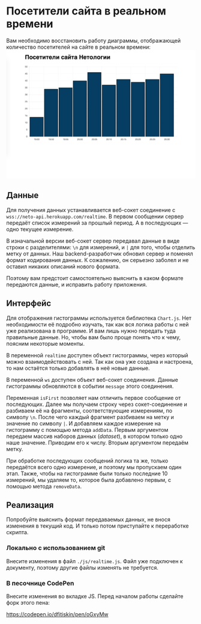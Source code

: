 Посетители сайта в реальном времени
===

Вам необходимо восстановить работу диаграммы, отображающей количество посетителей на сайте в реальном времени:
![График](./res/preview.png)

## Данные

Для получения данных устанавливается веб-сокет соединение с `wss://neto-api.herokuapp.com/realtime`. В первом сообщении сервер передаёт список измерений за прошлый период. А в последующих — одно текущее измерение.

В изначальной версии веб-сокет сервер передавал данные в виде строки с разделителями: `\n` для измерений, и `|` для того, чтобы отделить метку от данных. Наш backend-разработчик обновил сервер и поменял формат кодирования данных. К сожалению, он серьезно заболел и не оставил никаких описаний нового формата.

Поэтому вам предстоит самостоятельно выяснить в каком формате передаются данные, и исправить работу приложения.

## Интерфейс

Для отображения гистограммы используется библиотека `Chart.js`. Нет необходимости её подробно изучать, так как вся логика работы с ней уже реализована в программе. И вам лишь нужно передать туда правильные данные. Но, чтобы вам было проще понять что к чему, поясним некоторые моменты.

В переменной `realtime` доступен объект гистограммы, через который можно взаимодействовать с ней. Так как она уже создана и настроена, то нам остаётся только добавлять в неё новые данные.

В переменной `ws` доступен объект веб-сокет соединения. Данные гистограммы обновляются в событии `message` этого соединения.

Переменная `isFirst` позволяет нам отличить первое сообщение от последующих. Далее мы получаем строку через сокет-соединение и разбиваем её на фрагменты, соответствующие измерениям, по символу `\n`. После чего каждый фрагмент разбиваем на метку и значение по символу `|`. И добавляем каждое измерение на гистограмму с помощью метода `addData`. Первым аргументом передаем массив наборов данных (_dataset_), в котором только одно наше значение. Приводим его к числу. Вторым аргументом передаём метку.

При обработке последующих сообщений логика та же, только передаётся всего одно измерение, и поэтому мы пропускаем один этап. Также, чтобы на гистограмме были только последние 10 измерений, мы удаляем то, которое была добавлено первым, с помощью метода `removeData`.

## Реализация

Попробуйте выяснить формат передаваемых данных, не внося изменения в текущий код. И только потом приступайте к переработке скрипта.

### Локально с использованием git

Внесите изменения в файл `./js/realtime.js`. Файл уже подключен к документу, поэтому другие файлы изменять не требуется.

### В песочнице CodePen

Внесите изменения во вкладке JS. Перед началом работы сделайте форк этого пена:

https://codepen.io/dfitiskin/pen/oGxyMw
